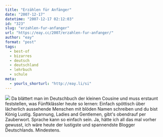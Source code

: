 ```yaml
---
title: "Erzählen für Anfänger"
date: "2007-12-17"
datetime: "2007-12-17 02:12:03"
id: "323"
slug: "erzahlen-fur-anfanger"
url: "https://eay.cc/2007/erzahlen-fur-anfanger/"
author: "eay"
format: "post"
tags:
  - best-of
  - bizarres
  - deutsch
  - deutschland
  - lehrbuch
  - schule
meta:
  - yourls_shorturl: "http://eay.li/si"
---
```


![](/uploads/2007/erzaehlen.jpg) Da blättert man im Deutschbuch der kleinen Cousine und muss erstaunt feststellen, was Fünftklässler heute so lernen: Einfach spöttisch über lächerlich aussehende Menschen mit blöden Namen schreiben und du bist König Lustig. Spannung, Ladies and Gentlemen, gibt's obendrauf per Zauberwort. Sprache kann so einfach sein. Ja, hätte ich all das mal vorher gewusst, ich wäre heute der lustigste und spannendste Blogger Deutschlands. Mindestens.
